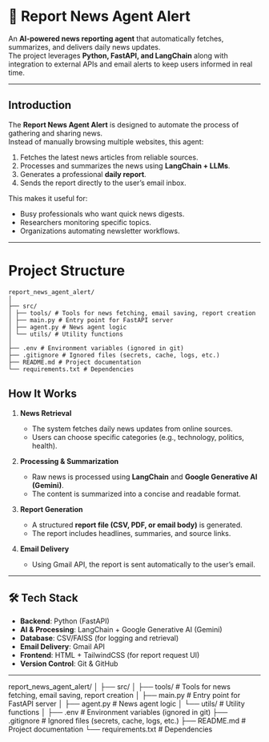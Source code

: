 # 📰 Report News Agent Alert

An **AI-powered news reporting agent** that automatically fetches, summarizes, and delivers daily news updates.  
The project leverages **Python, FastAPI, and LangChain** along with integration to external APIs and email alerts to keep users informed in real time.

---

##  Introduction

The **Report News Agent Alert** is designed to automate the process of gathering and sharing news.  
Instead of manually browsing multiple websites, this agent:

1. Fetches the latest news articles from reliable sources.  
2. Processes and summarizes the news using **LangChain + LLMs**.  
3. Generates a professional **daily report**.  
4. Sends the report directly to the user’s email inbox.  

This makes it useful for:
- Busy professionals who want quick news digests.  
- Researchers monitoring specific topics.  
- Organizations automating newsletter workflows.  

---
# Project Structure 
```
report_news_agent_alert/
│
├── src/
│ ├── tools/ # Tools for news fetching, email saving, report creation
│ ├── main.py # Entry point for FastAPI server
│ ├── agent.py # News agent logic
│ └── utils/ # Utility functions
│
├── .env # Environment variables (ignored in git)
├── .gitignore # Ignored files (secrets, cache, logs, etc.)
├── README.md # Project documentation
└── requirements.txt # Dependencies
```

##  How It Works

1. **News Retrieval**  
   - The system fetches daily news updates from online sources.  
   - Users can choose specific categories (e.g., technology, politics, health).  

2. **Processing & Summarization**  
   - Raw news is processed using **LangChain** and **Google Generative AI (Gemini)**.  
   - The content is summarized into a concise and readable format.  

3. **Report Generation**  
   - A structured **report file (CSV, PDF, or email body)** is generated.  
   - The report includes headlines, summaries, and source links.  

4. **Email Delivery**  
   - Using Gmail API, the report is sent automatically to the user’s email.  

---

## 🛠️ Tech Stack

- **Backend**: Python (FastAPI)  
- **AI & Processing**: LangChain + Google Generative AI (Gemini)  
- **Database**: CSV/FAISS (for logging and retrieval)  
- **Email Delivery**: Gmail API  
- **Frontend**: HTML + TailwindCSS (for report request UI)  
- **Version Control**: Git & GitHub  

---

report_news_agent_alert/
│
├── src/
│ ├── tools/ # Tools for news fetching, email saving, report creation
│ ├── main.py # Entry point for FastAPI server
│ ├── agent.py # News agent logic
│ └── utils/ # Utility functions
│
├── .env # Environment variables (ignored in git)
├── .gitignore # Ignored files (secrets, cache, logs, etc.)
├── README.md # Project documentation
└── requirements.txt # Dependencies

